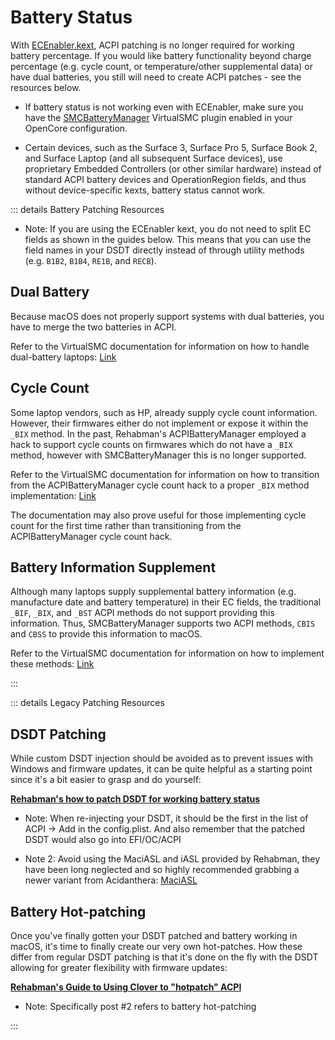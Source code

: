 # Battery Status

With [ECEnabler.kext](https://github.com/1Revenger1/ECEnabler/releases/latest), ACPI patching is no longer required for working battery percentage. If you would like battery functionality beyond charge percentage (e.g. cycle count, or temperature/other supplemental data) or have dual batteries, you still will need to create ACPI patches - see the resources below.

* If battery status is not working even with ECEnabler, make sure you have the [SMCBatteryManager](https://github.com/Acidanthera/VirtualSMC/releases/latest) VirtualSMC plugin enabled in your OpenCore configuration.

* Certain devices, such as the Surface 3, Surface Pro 5, Surface Book 2, and Surface Laptop (and all subsequent Surface devices), use proprietary Embedded Controllers (or other similar hardware) instead of standard ACPI battery devices and OperationRegion fields, and thus without device-specific kexts, battery status cannot work.

::: details Battery Patching Resources

* Note: If you are using the ECEnabler kext, you do not need to split EC fields as shown in the guides below. This means that you can use the field names in your DSDT directly instead of through utility methods (e.g. `B1B2`, `B1B4`, `RE1B`, and `RECB`).

## Dual Battery

Because macOS does not properly support systems with dual batteries, you have to merge the two batteries in ACPI.

Refer to the VirtualSMC documentation for information on how to handle dual-battery laptops: [Link](https://github.com/acidanthera/VirtualSMC/blob/master/Docs/Dual%20Battery%20Support.md)

## Cycle Count

Some laptop vendors, such as HP, already supply cycle count information. However, their firmwares either do not implement or expose it within the `_BIX` method. In the past, Rehabman's ACPIBatteryManager employed a hack to support cycle counts on firmwares which do not have a `_BIX` method, however with SMCBatteryManager this is no longer supported.

Refer to the VirtualSMC documentation for information on how to transition from the ACPIBatteryManager cycle count hack to a proper `_BIX` method implementation: [Link](https://github.com/acidanthera/VirtualSMC/blob/master/Docs/Transition%20from%20zprood%27s%20cycle%20count%20hack.md)

The documentation may also prove useful for those implementing cycle count for the first time rather than transitioning from the ACPIBatteryManager cycle count hack.

## Battery Information Supplement

Although many laptops supply supplemental battery information (e.g. manufacture date and battery temperature) in their EC fields, the traditional `_BIF`, `_BIX`, and `_BST` ACPI methods do not support providing this information. Thus, SMCBatteryManager supports two ACPI methods, `CBIS` and `CBSS` to provide this information to macOS.

Refer to the VirtualSMC documentation for information on how to implement these methods: [Link](https://github.com/acidanthera/VirtualSMC/blob/master/Docs/Battery%20Information%20Supplement.md)

:::

::: details Legacy Patching Resources

## DSDT Patching

While custom DSDT injection should be avoided as to prevent issues with Windows and firmware updates, it can be quite helpful as a starting point since it's a bit easier to grasp and do yourself:

**[Rehabman's how to patch DSDT for working battery status](https://www.tonymacx86.com/threads/guide-how-to-patch-dsdt-for-working-battery-status.116102/)**

* Note: When re-injecting your DSDT, it should be the first in the list of ACPI -> Add in the config.plist. And also remember that the patched DSDT would also go into EFI/OC/ACPI

* Note 2: Avoid using the MaciASL and iASL provided by Rehabman, they have been long neglected and so highly recommended grabbing a newer variant from Acidanthera: [MaciASL](https://github.com/acidanthera/MaciASL/releases)

## Battery Hot-patching

Once you've finally gotten your DSDT patched and battery working in macOS, it's time to finally create our very own hot-patches. How these differ from regular DSDT patching is that it's done on the fly with the DSDT allowing for greater flexibility with firmware updates:

**[Rehabman's Guide to Using Clover to "hotpatch" ACPI](https://www.tonymacx86.com/threads/guide-using-clover-to-hotpatch-acpi.200137/)**

* Note: Specifically post #2 refers to battery hot-patching

:::
